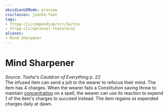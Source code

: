 ```yaml
---
obsidianUIMode: preview
cssclasses: json5e-feat
tags:
- ttrpg-cli/compendium/src/5e/tce
- ttrpg-cli/optional-feature/ai
aliases:
- Mind Sharpener
---
```

# Mind Sharpener
*Source: Tasha's Cauldron of Everything p. 22*  
The infused item can send a jolt to the wearer to refocus their mind. The item has 4 charges. When the wearer fails a Constitution saving throw to maintain [concentration](Інструменти%20ДМ/CLI/rules/conditions.md#Concentration) on a spell, the wearer can use its reaction to expend 1 of the item's charges to succeed instead. The item regains `d4` expended charges daily at dawn.